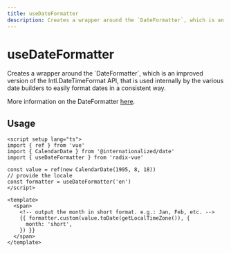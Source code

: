 ```yaml
---
title: useDateFormatter
description: Creates a wrapper around the `DateFormatter`, which is an improved version of the Intl.DateTimeFormat API, that is used internally by the various date builders to easily format dates in a consistent way.
---
```


# useDateFormatter

<Description>
Creates a wrapper around the `DateFormatter`, which is an improved version of the Intl.DateTimeFormat API, that is used internally by the various date builders to easily format dates in a consistent way.
</Description>

More information on the DateFormatter [here](https://react-spectrum.adobe.com/internationalized/date/DateFormatter.html).


## Usage

```vue
<script setup lang="ts">
import { ref } from 'vue'
import { CalendarDate } from '@internationalized/date'
import { useDateFormatter } from 'radix-vue'

const value = ref(new CalendarDate(1995, 8, 18))
// provide the locale
const formatter = useDateFormatter('en')
</script>

<template>
  <span>
    <!-- output the month in short format. e.g.: Jan, Feb, etc. -->
    {{ formatter.custom(value.toDate(getLocalTimeZone()), {
      month: 'short',
    }) }}
  </span>
</template>
```